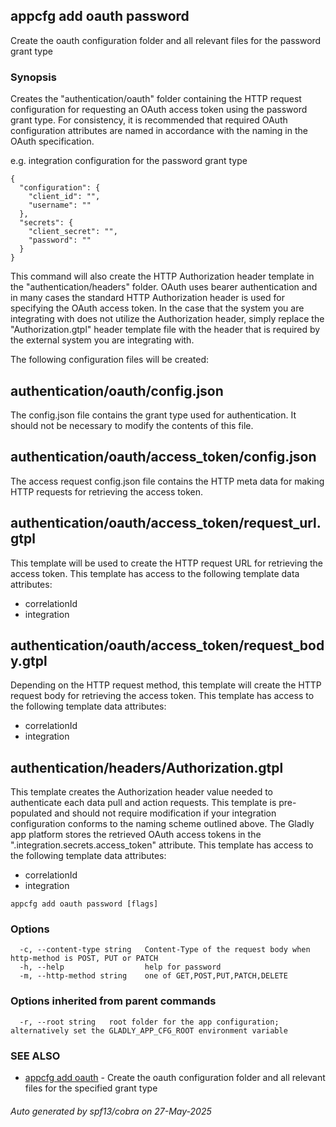 ## appcfg add oauth password

Create the oauth configuration folder and all relevant files for the password grant type

### Synopsis

Creates the "authentication/oauth" folder containing the HTTP request configuration
for requesting an OAuth access token using the password grant type. For consistency,
it is recommended that required OAuth configuration attributes are named in accordance
with the naming in the OAuth specification.

e.g. integration configuration for the password grant type
```
{
  "configuration": {
    "client_id": "",
    "username": ""
  },
  "secrets": {
    "client_secret": "",
    "password": ""
  }
}
```

This command will also create the HTTP Authorization header template in the
"authentication/headers" folder. OAuth uses bearer authentication and in many
cases the standard HTTP Authorization header is used for specifying the OAuth
access token. In the case that the system you are integrating with does not
utilize the Authorization header, simply replace the "Authorization.gtpl"
header template file with the header that is required by the external system
you are integrating with.

The following configuration files will be created:

authentication/oauth/config.json
--------------------------------
The config.json file contains the grant type used for authentication. It should
not be necessary to modify the contents of this file.

authentication/oauth/access_token/config.json
---------------------------------------------
The access request config.json file contains the HTTP meta data for making
HTTP requests for retrieving the access token.

authentication/oauth/access_token/request_url.gtpl
--------------------------------------------------
This template will be used to create the HTTP request URL for retrieving the
access token. This template has access to the following template data attributes:

- correlationId
- integration

authentication/oauth/access_token/request_body.gtpl
---------------------------------------------------
Depending on the HTTP request method, this template will create the HTTP request
body for retrieving the access token. This template has access to the following
template data attributes:

- correlationId
- integration

authentication/headers/Authorization.gtpl
-----------------------------------------
This template creates the Authorization header value needed to authenticate each
data pull and action requests. This template is pre-populated and should not
require modification if your integration configuration conforms to the naming
scheme outlined above. The Gladly app platform stores the retrieved OAuth access
tokens in the ".integration.secrets.access_token" attribute. This template has
access to the following template data attributes:

- correlationId
- integration


```
appcfg add oauth password [flags]
```

### Options

```
  -c, --content-type string   Content-Type of the request body when http-method is POST, PUT or PATCH
  -h, --help                  help for password
  -m, --http-method string    one of GET,POST,PUT,PATCH,DELETE
```

### Options inherited from parent commands

```
  -r, --root string   root folder for the app configuration; alternatively set the GLADLY_APP_CFG_ROOT environment variable
```

### SEE ALSO

* [appcfg add oauth](appcfg_add_oauth.md)	 - Create the oauth configuration folder and all relevant files for the specified grant type

###### Auto generated by spf13/cobra on 27-May-2025
